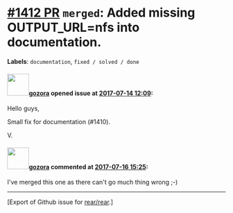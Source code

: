 [\#1412 PR](https://github.com/rear/rear/pull/1412) `merged`: Added missing OUTPUT\_URL=nfs into documentation.
===============================================================================================================

**Labels**: `documentation`, `fixed / solved / done`

#### <img src="https://avatars.githubusercontent.com/u/12116358?u=1c5ba9dcee5ca3082f03029a7fbe647efd30eb49&v=4" width="50">[gozora](https://github.com/gozora) opened issue at [2017-07-14 12:09](https://github.com/rear/rear/pull/1412):

Hello guys,

Small fix for documentation (\#1410).

V.

#### <img src="https://avatars.githubusercontent.com/u/12116358?u=1c5ba9dcee5ca3082f03029a7fbe647efd30eb49&v=4" width="50">[gozora](https://github.com/gozora) commented at [2017-07-16 15:25](https://github.com/rear/rear/pull/1412#issuecomment-315616453):

I've merged this one as there can't go much thing wrong ;-)

------------------------------------------------------------------------

\[Export of Github issue for
[rear/rear](https://github.com/rear/rear).\]
